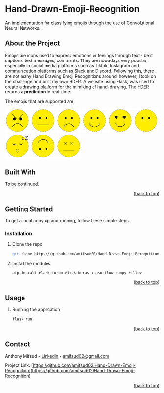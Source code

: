 <div id="top"></div>

# Hand-Drawn-Emoji-Recognition

An implementation for classifying emojis through the use of Convolutional Neural Networks. 

## About the Project

Emojis are icons used to express emotions or feelings through text - be it captions, text messages, comments. They are nowadays very popular especially in social media platforms such as Tiktok, Instagram and communication platforms such as Slack and Discord. Following this, there are not many Hand Drawing Emoji Recognitions around; however, I took on the challenge and built my own HDER. A website using Flask, was used to create a drawing platform for the mimiking of hand-drawing. The HDER returns a <strong>prediction</strong> in real-time.

The emojis that are supported are:

<p float="left">
  <img src="Emoji/Angry.png" width="80" />
  <img src="Emoji/Awkward-Face.png" width="80" /> 
  <img src="Emoji/Frowning-Face.png" width="80" />
  <img src="Emoji/Happy.png" width="80" />
  <img src="Emoji/Heart-Eyes.png" width="80" />
  <img src="Emoji/No-mouth.png" width="80" />
  <img src="Emoji/Sleeping.png" width="80" />
  <img src="Emoji/Upside-Down.png" width="80" />
  <img src="Emoji/X.png" width="80" />
</p>

## Built With

To be continued.  

<p align="right">(<a href="#top">back to top</a>)</p>

## Getting Started

To get a local copy up and running, follow these simple steps.

### Installation

1. Clone the repo
    ```sh
    git clone https://github.com/amifsud02/Hand-Drawn-Emoji-Recognition.git
    ```

2. Install the modules

    ```sh
    pip install Flask Turbo-Flask keras tensorflow numpy Pillow
    ```

<p align="right">(<a href="#top">back to top</a>)</p>

## Usage

1. Running the application

    ```sh
    flask run
    ```

<p align="right">(<a href="#top">back to top</a>)</p>


## Contact

Anthony Mifsud - [Linkedin](linkedin.com/in/anthony-mifsud-a525711ba) - amifsud02@gmail.com

Project Link: [https://github.com/amifsud02/Hand-Drawn-Emoji-Recognition](https://github.com/amifsud02/Hand-Drawn-Emoji-Recognition)

<p align="right">(<a href="#top">back to top</a>)</p>
